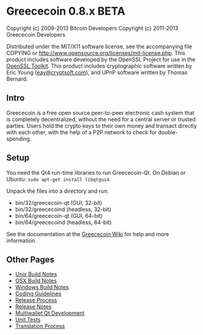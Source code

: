 Greececoin 0.8.x BETA
====================

Copyright (c) 2009-2013 Bitcoin Developers
Copyright (c) 2011-2013 Greececoin Developers

Distributed under the MIT/X11 software license, see the accompanying
file COPYING or http://www.opensource.org/licenses/mit-license.php.
This product includes software developed by the OpenSSL Project for use in the [OpenSSL Toolkit](http://www.openssl.org/). This product includes
cryptographic software written by Eric Young ([eay@cryptsoft.com](mailto:eay@cryptsoft.com)), and UPnP software written by Thomas Bernard.


Intro
---------------------
Greececoin is a free open source peer-to-peer electronic cash system that is
completely decentralized, without the need for a central server or trusted
parties.  Users hold the crypto keys to their own money and transact directly
with each other, with the help of a P2P network to check for double-spending.


Setup
---------------------
You need the Qt4 run-time libraries to run Greececoin-Qt. On Debian or Ubuntu:
	`sudo apt-get install libqtgui4`

Unpack the files into a directory and run:

- bin/32/greececoin-qt (GUI, 32-bit)
- bin/32/greececoind (headless, 32-bit)
- bin/64/greececoin-qt (GUI, 64-bit)
- bin/64/greececoind (headless, 64-bit)

See the documentation at the [Greececoin Wiki](http://greececoin.info)
for help and more information.


Other Pages
---------------------
- [Unix Build Notes](build-unix.md)
- [OSX Build Notes](build-osx.md)
- [Windows Build Notes](build-msw.md)
- [Coding Guidelines](coding.md)
- [Release Process](release-process.md)
- [Release Notes](release-notes.md)
- [Multiwallet Qt Development](multiwallet-qt.md)
- [Unit Tests](unit-tests.md)
- [Translation Process](translation_process.md)
